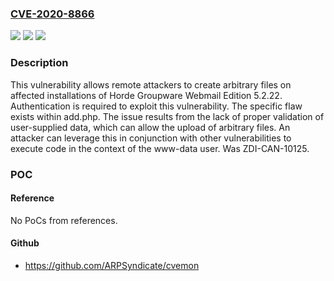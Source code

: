 ### [CVE-2020-8866](https://cve.mitre.org/cgi-bin/cvename.cgi?name=CVE-2020-8866)
![](https://img.shields.io/static/v1?label=Product&message=Groupware%20Webmail%20Edition&color=blue)
![](https://img.shields.io/static/v1?label=Version&message=n%2Fa&color=blue)
![](https://img.shields.io/static/v1?label=Vulnerability&message=CWE-434%3A%20Unrestricted%20Upload%20of%20File%20with%20Dangerous%20Type&color=brighgreen)

### Description

This vulnerability allows remote attackers to create arbitrary files on affected installations of Horde Groupware Webmail Edition 5.2.22. Authentication is required to exploit this vulnerability. The specific flaw exists within add.php. The issue results from the lack of proper validation of user-supplied data, which can allow the upload of arbitrary files. An attacker can leverage this in conjunction with other vulnerabilities to execute code in the context of the www-data user. Was ZDI-CAN-10125.

### POC

#### Reference
No PoCs from references.

#### Github
- https://github.com/ARPSyndicate/cvemon

